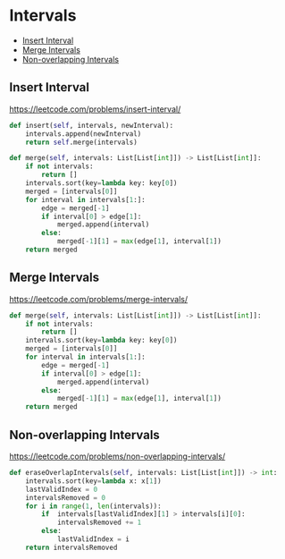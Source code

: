  # Intervals
 
 + [Insert Interval](#insert-interval)
 + [Merge Intervals](#merge-intervals)
 + [Non-overlapping Intervals](#non-overlapping-intervals)

 ## Insert Interval

 https://leetcode.com/problems/insert-interval/

 ```python
 def insert(self, intervals, newInterval):
     intervals.append(newInterval)
     return self.merge(intervals)

 def merge(self, intervals: List[List[int]]) -> List[List[int]]:
     if not intervals:
         return []
     intervals.sort(key=lambda key: key[0])
     merged = [intervals[0]]
     for interval in intervals[1:]:
         edge = merged[-1]
         if interval[0] > edge[1]:
             merged.append(interval)
         else:
             merged[-1][1] = max(edge[1], interval[1])
     return merged
 ```

 ## Merge Intervals

 https://leetcode.com/problems/merge-intervals/ 

 ```python
 def merge(self, intervals: List[List[int]]) -> List[List[int]]:
     if not intervals:
         return []
     intervals.sort(key=lambda key: key[0])
     merged = [intervals[0]]
     for interval in intervals[1:]:
         edge = merged[-1]
         if interval[0] > edge[1]:
             merged.append(interval)
         else:
             merged[-1][1] = max(edge[1], interval[1])
     return merged
 ```
 
 ## Non-overlapping Intervals

 https://leetcode.com/problems/non-overlapping-intervals/ 

 ```python
 def eraseOverlapIntervals(self, intervals: List[List[int]]) -> int:
     intervals.sort(key=lambda x: x[1])
     lastValidIndex = 0
     intervalsRemoved = 0
     for i in range(1, len(intervals)):
         if  intervals[lastValidIndex][1] > intervals[i][0]:
             intervalsRemoved += 1
         else:
             lastValidIndex = i
     return intervalsRemoved
 ```